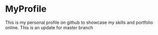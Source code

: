 # MyProfile
This is my personal profile on github to showcase my skills and portfolio online.
This is an update for master branch
